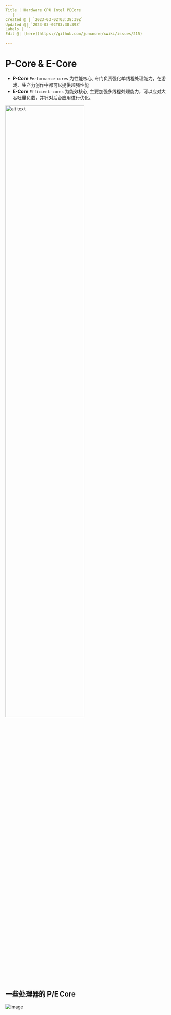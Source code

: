 ```yaml
---
Title | Hardware CPU Intel PECore
-- | --
Created @ | `2023-03-02T03:38:39Z`
Updated @| `2023-03-02T03:38:39Z`
Labels | ``
Edit @| [here](https://github.com/junxnone/xwiki/issues/215)

---
```

# P-Core & E-Core

- **P-Core** `Performance-cores` 为性能核心, 专门负责强化单线程处理能力，在游戏、生产力创作中都可以提供超强性能
- **E-Core** `Efficient-cores` 为能效核心, 主要加强多线程处理能力，可以应对大吞吐量负载，并针对后台应用进行优化。

<img src="https://user-images.githubusercontent.com/2216970/222324288-41813051-f7d6-437e-91b5-b007ccdc2bd0.png" alt="alt text" width="70%" height="70%">


## 一些处理器的 P/E Core

![image](https://user-images.githubusercontent.com/2216970/222324766-1bd67cf0-4dcd-4178-b846-3bc61b2ae0b3.png)


